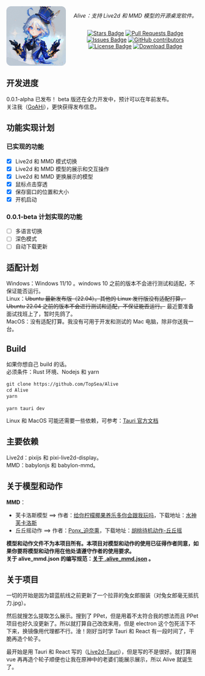 <div style="display: flex; width: 100%; gap: 16px;">
<img style="width: 156px; height: 156px; border-radius: 12px;" src="./public/app-icon.png" alt="App Icon"/></a>

<div align="center" style="height: 156px; display: flex; flex-direction: column; align-items: center;">

<i>Alive：支持 Live2d 和 MMD 模型的开源桌宠软件。</i>

<a href="https://github.com/TopSea/Alive/stargazers"><img src="https://img.shields.io/github/stars/TopSea/Alive" alt="Stars Badge"/></a>
<a href="https://github.com/TopSea/Alive/pulls"><img src="https://img.shields.io/github/issues-pr/TopSea/Alive" alt="Pull Requests Badge"/></a>
<a href="https://github.com/TopSea/Alive/issues"><img src="https://img.shields.io/github/issues/TopSea/Alive" alt="Issues Badge"/></a>
<a href="https://github.com/TopSea/Alive/graphs/contributors"><img alt="GitHub contributors" src="https://img.shields.io/github/contributors/TopSea/Alive?color=2b9348"></a>
<br>
<a href="https://github.com/TopSea/Alive/blob/master/LICENSE"><img src="https://img.shields.io/github/license/TopSea/Alive?color=2b9348" alt="License Badge"/></a>
<a href="https://github.com/TopSea/Alive/releases"><img src="https://img.shields.io/github/downloads/TopSea/Alive/total" alt="Download Badge"/></a>

</div>
</div>

## 开发进度
0.0.1-alpha 已发布！
beta 版还在全力开发中，预计可以在年前发布。   
关注我（[GoAHi](https://space.bilibili.com/307219768)），更快获得发布信息。

## 功能实现计划
### 已实现的功能
- [x] Live2d 和 MMD 模式切换
- [x] Live2d 和 MMD 模型的展示和交互操作
- [x] Live2d 和 MMD 更换展示的模型
- [x] 鼠标点击穿透
- [x] 保存窗口的位置和大小
- [x] 开机启动

### 0.0.1-beta 计划实现的功能
- [ ] 多语言切换
- [ ] 深色模式
- [ ] 自动下载更新

## 适配计划
Windows：Windows 11/10 。windows 10 之前的版本不会进行测试和适配，不保证能否运行。  
Linux：~~Ubuntu 最新发布版（22.04）。其他的 Linux 发行版没有适配打算，Ubuntu 22.04 之前的版本不会进行测试和适配，不保证能否运行。~~ 最近要准备面试找班上了，暂时先鸽了。  
MacOS：没有适配打算。我没有可用于开发和测试的 Mac 电脑，除非你送我一台。

## Build
如果你想自己 build 的话。  
必须条件：Rust 环境、Nodejs 和 yarn
```
git clone https://github.com/TopSea/Alive
cd Alive
yarn

yarn tauri dev
```
Linux 和 MacOS 可能还需要一些依赖，可参考：[Tauri 官方文档](https://tauri.app/zh-cn/v1/guides/getting-started/prerequisites)

## 主要依赖
Live2d：pixijs 和 pixi-live2d-display。   
MMD：babylonjs 和 babylon-mmd。

## 关于模型和动作
**MMD**：  
* 芙卡洛斯模型 ==> 作者：[给你柠檬椰果养乐多你会跟我玩吗](https://space.bilibili.com/32704665)，下载地址：[水神 芙卡洛斯](https://www.aplaybox.com/details/model/ZftsfJMVgQsx)
* 丘丘摇动作 ==> 作者：[Ponx_迫奈熏](https://space.bilibili.com/345268724)，下载地址：[胡桃待机动作-丘丘摇](https://www.aplaybox.com/details/motion/HDLRono2SdAG)   

**模型和动作文件不为本项目所有。本项目对模型和动作的使用已征得作者同意，如果你要将模型和动作用在他处请遵守作者的使用要求。**    
**关于 alive_mmd.json 的编写规范：[关于 .alive_mmd.json](./docs/alive_mmd.md) 。**

## 关于项目
一切的开始是因为碧蓝航线之前更新了一个拉菲的兔女郎服装（对兔女郎毫无抵抗力.jpg）。  

然后就搜怎么提取怎么展示。搜到了 PPet，但是用着不太符合我的想法而且 PPet 项目也好久没更新了。所以就打算自己改改来用，但是 electron 这个包死活下不下来，换镜像用代理都不行。淦！刚好当时学 Tauri 和 React 有一段时间了，干脆再造个轮子。  

最开始是用 Tauri 和 React 写的（[Live2d-Tauri](https://github.com/TopSea/Live2d-Tauri)），但是写的不是很好。就打算用 vue 再再造个轮子顺便也让我在原神中的老婆们能展示展示，所以 Alive 就诞生了。




[app-icon]: ./public/app-icon.png
